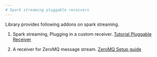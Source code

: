 ```yaml
---
# Spark streaming pluggable receivers
---
```


Library provides following addons on spark streaming.

1. Spark streaming, Plugging in a custom receiver. [Tutorial Pluggable Receiver](spark-pluggable-stream/blob/master/docs/plugin-custom-receiver.md)

2. A receiver for ZeroMQ message stream. [ZeroMQ Setup guide](spark-pluggable-stream/blob/master/docs/zeromq-setup-guide.md)
